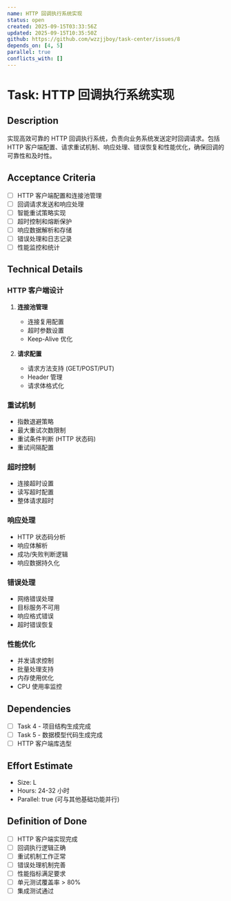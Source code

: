 ```yaml
---
name: HTTP 回调执行系统实现
status: open
created: 2025-09-15T03:33:56Z
updated: 2025-09-15T10:35:50Z
github: https://github.com/wzzjjboy/task-center/issues/8
depends_on: [4, 5]
parallel: true
conflicts_with: []
---
```


# Task: HTTP 回调执行系统实现

## Description
实现高效可靠的 HTTP 回调执行系统，负责向业务系统发送定时回调请求。包括 HTTP 客户端配置、请求重试机制、响应处理、错误恢复和性能优化，确保回调的可靠性和及时性。

## Acceptance Criteria
- [ ] HTTP 客户端配置和连接池管理
- [ ] 回调请求发送和响应处理
- [ ] 智能重试策略实现
- [ ] 超时控制和熔断保护
- [ ] 响应数据解析和存储
- [ ] 错误处理和日志记录
- [ ] 性能监控和统计

## Technical Details
### HTTP 客户端设计
1. **连接池管理**
   - 连接复用配置
   - 超时参数设置
   - Keep-Alive 优化

2. **请求配置**
   - 请求方法支持 (GET/POST/PUT)
   - Header 管理
   - 请求体格式化

### 重试机制
- 指数退避策略
- 最大重试次数限制
- 重试条件判断 (HTTP 状态码)
- 重试间隔配置

### 超时控制
- 连接超时设置
- 读写超时配置
- 整体请求超时

### 响应处理
- HTTP 状态码分析
- 响应体解析
- 成功/失败判断逻辑
- 响应数据持久化

### 错误处理
- 网络错误处理
- 目标服务不可用
- 响应格式错误
- 超时错误恢复

### 性能优化
- 并发请求控制
- 批量处理支持
- 内存使用优化
- CPU 使用率监控

## Dependencies
- [ ] Task 4 - 项目结构生成完成
- [ ] Task 5 - 数据模型代码生成完成
- [ ] HTTP 客户端库选型

## Effort Estimate
- Size: L
- Hours: 24-32 小时
- Parallel: true (可与其他基础功能并行)

## Definition of Done
- [ ] HTTP 客户端实现完成
- [ ] 回调执行逻辑正确
- [ ] 重试机制工作正常
- [ ] 错误处理机制完善
- [ ] 性能指标满足要求
- [ ] 单元测试覆盖率 > 80%
- [ ] 集成测试通过
